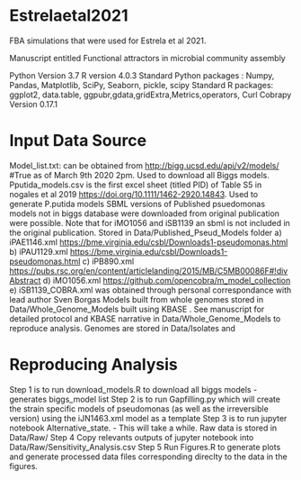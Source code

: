 # Estrelaetal2021

FBA simulations that were used for Estrela et al 2021. 

Manuscript entitled Functional attractors in microbial community assembly

Python Version 3.7
R version 4.0.3
Standard Python packages : Numpy, Pandas, Matplotlib, SciPy, Seaborn, pickle, scipy
Standard R packages: ggplot2, data.table, ggpubr,gdata,gridExtra,Metrics,operators, Curl
Cobrapy Version 0.17.1

# Input Data Source

Model_list.txt: can be obtained from http://bigg.ucsd.edu/api/v2/models/ #True as of March 9th 2020  2pm. Used to download all Biggs models.
Pputida_models.csv is the first excel sheet (titled PID)  of Table S5 in nogales et al 2019 https://doi.org/10.1111/1462-2920.14843. Used to generate P.putida models
SBML versions of Published psuedomonas models not in biggs database were downloaded from original publication were possible. Note that for iMO1056 and iSB1139 an sbml is not included in the original publication. 
Stored in Data/Published_Pseud_Models folder
    a) iPAE1146.xml https://bme.virginia.edu/csbl/Downloads1-pseudomonas.html
    b) iPAU1129.xml https://bme.virginia.edu/csbl/Downloads1-pseudomonas.html
    c) iPB890.xml https://pubs.rsc.org/en/content/articlelanding/2015/MB/C5MB00086F#!divAbstract 
    d) iMO1056.xml https://github.com/opencobra/m_model_collection
    e) iSB1139_COBRA.xml was obtained through personal correspondance with lead author Sven Borgas
Models built from whole genomes stored in Data/Whole_Genome_Models built using KBASE . See manuscript for detailed protocol and KBASE narrative in Data/Whole_Genome_Models to reproduce analysis. Genomes are stored in Data/Isolates and

# Reproducing Analysis

Step 1 is to run download_models.R to download all biggs models -generates biggs_model list
Step 2 is to run Gapfilling.py which will create the strain specific models of pseudomonas (as well as the irreversible version) using the iJN1463.xml model as a template
Step 3 is to run jupyter notebook Alternative_state. - This will take a while. Raw data is stored in Data/Raw/
Step 4 Copy relevants outputs of jupyter notebook into Data/Raw/Sensitivity_Analysis.csv 
Step 5 Run Figures.R to generate plots and generate processed data files corresponding direclty to the data in the figures.




